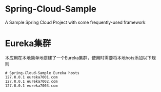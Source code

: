 # Spring-Cloud-Sample
A Sample Spring Cloud Project with some frequently-used framework

# Eureka集群
本应用在本地简单地搭建了一个Eureka集群，使用时需要将本地hots添加以下规则
```jshelllanguage
# Spring-Cloud-Sample Eureka hosts
127.0.0.1 eureka7001.com
127.0.0.1 eureka7002.com
127.0.0.1 eureka7003.com
```
